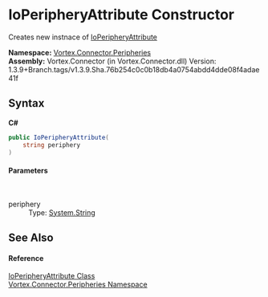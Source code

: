 # IoPeripheryAttribute Constructor 
 

Creates new instnace of <a href="T_Vortex_Connector_Peripheries_IoPeripheryAttribute.md">IoPeripheryAttribute</a>

**Namespace:**&nbsp;<a href="N_Vortex_Connector_Peripheries.md">Vortex.Connector.Peripheries</a><br />**Assembly:**&nbsp;Vortex.Connector (in Vortex.Connector.dll) Version: 1.3.9+Branch.tags/v1.3.9.Sha.76b254c0c0b18db4a0754abdd4dde08f4adae41f

## Syntax

**C#**<br />
``` C#
public IoPeripheryAttribute(
	string periphery
)
```


#### Parameters
&nbsp;<dl><dt>periphery</dt><dd>Type: <a href="https://docs.microsoft.com/dotnet/api/system.string" target="_blank">System.String</a><br /></dd></dl>

## See Also


#### Reference
<a href="T_Vortex_Connector_Peripheries_IoPeripheryAttribute.md">IoPeripheryAttribute Class</a><br /><a href="N_Vortex_Connector_Peripheries.md">Vortex.Connector.Peripheries Namespace</a><br />